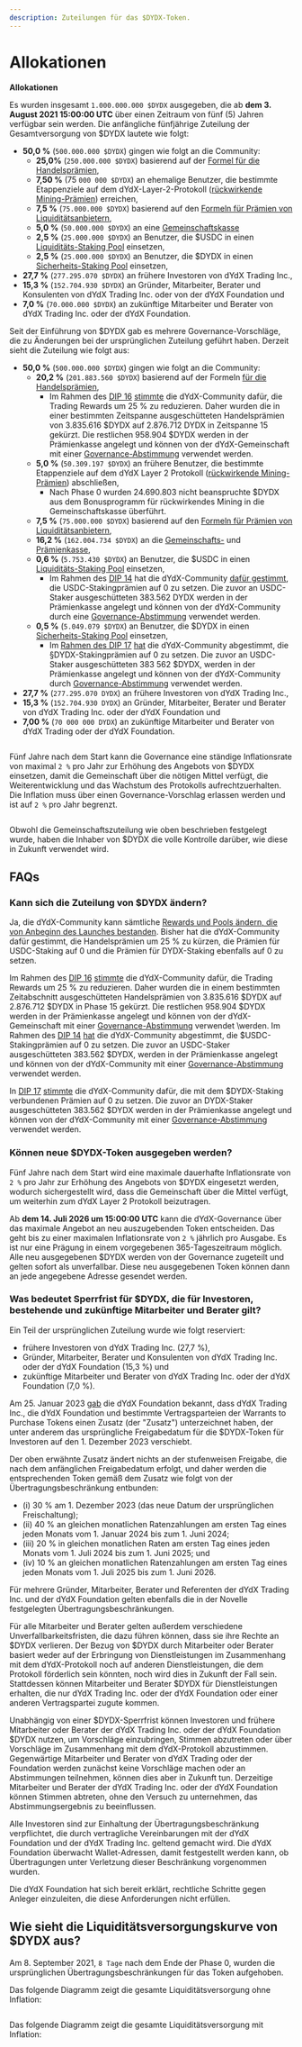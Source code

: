 ```yaml
---
description: Zuteilungen für das $DYDX-Token.
---
```


# Allokationen

**Allokationen**

Es wurden insgesamt `1.000.000.000 $DYDX` ausgegeben, die ab **dem 3. August 2021 15:00:00 UTC** über einen Zeitraum von fünf (5) Jahren verfügbar sein werden. Die anfängliche fünfjährige Zuteilung der Gesamtversorgung von $DYDX lautete wie folgt:

* **50,0 %** (`500.000.000 $DYDX`) gingen wie folgt an die Community:
  * **25,0%** (`250.000.000 $DYDX`) basierend auf der [Formel für die Handelsprämien](https://docs.dydx.community/dydx-governance/rewards/trading-rewards),
  * **7,50 %** (75 `000 000 $DYDX`) an ehemalige Benutzer, die bestimmte Etappenziele auf dem dYdX-Layer-2-Protokoll ([rückwirkende Mining-Prämien](https://docs.dydx.community/dydx-governance/rewards/retroactive-mining-rewards)) erreichen,
  * **7,5 %** (`75.000.000 $DYDX`) basierend auf den [Formeln für Prämien von Liquiditätsanbietern](https://docs.dydx.community/dydx-governance/rewards/liquidity-provider-rewards),
  * **5,0 %** (`50.000.000 $DYDX`) an eine [Gemeinschaftskasse](https://docs.dydx.community/dydx-governance/start-here/community-treasury/)
  * **2,5 %** (`25.000.000 $DYDX`) an Benutzer, die $USDC in einen [Liquiditäts-Staking Pool](https://docs.dydx.community/dydx-governance/staking-pools/liquidity-staking-pool) einsetzen,
  * **2,5 %** (`25.000.000 $DYDX`) an Benutzer, die $DYDX in einen [Sicherheits-Staking Pool](https://docs.dydx.community/dydx-governance/staking-pools/safety-staking-pool) einsetzen,
* **27,7 %** (`277.295.070 $DYDX`) an frühere Investoren von dYdX Trading Inc.,
* **15,3 %** (`152.704.930 $DYDX`) an Gründer, Mitarbeiter, Berater und Konsulenten von dYdX Trading Inc. oder von der dYdX Foundation und
* **7,0 %** (`70.000.000 $DYDX`) an zukünftige Mitarbeiter und Berater von dYdX Trading Inc. oder der dYdX Foundation.

Seit der Einführung von $DYDX gab es mehrere Governance-Vorschläge, die zu Änderungen bei der ursprünglichen Zuteilung geführt haben. Derzeit sieht die Zuteilung wie folgt aus:

* **50,0 %** (`500.000.000 $DYDX`) gingen wie folgt an die Community:
  * **20,2 %** (`201.883.560 $DYDX`) basierend auf der Formeln [für die Handelsprämien](https://docs.dydx.community/dydx-governance/rewards/trading-rewards),
    * Im Rahmen des [DIP 16](https://github.com/dydxfoundation/dip/blob/master/content/dips/DIP-16.md) [stimmte](https://dydx.community/dashboard/proposal/8) die dYdX-Community dafür, die Trading Rewards um 25 % zu reduzieren. Daher wurden die in einer bestimmten Zeitspanne ausgeschütteten Handelsprämien von 3.835.616 $DYDX auf 2.876.712 DYDX in Zeitspanne 15 gekürzt. Die restlichen 958.904 $DYDX werden in der Prämienkasse angelegt und können von der dYdX-Gemeinschaft mit einer [Governance-Abstimmung](https://docs.dydx.community/dydx-governance/voting-and-governance/governance-parameters) verwendet werden.
  * **5,0 %** (`50.309.197 $DYDX`) an frühere Benutzer, die bestimmte Etappenziele auf dem dYdX Layer 2 Protokoll ([rückwirkende Mining-Prämien](../rewards/retroactive-mining-rewards.md)) abschließen,
    * Nach Phase 0 wurden 24.690.803 nicht beanspruchte $DYDX aus dem Bonusprogramm für rückwirkendes Mining in die Gemeinschaftskasse überführt.
  * **7,5 %** (`75.000.000 $DYDX`) basierend auf den [Formeln für Prämien von Liquiditätsanbietern](https://docs.dydx.community/dydx-governance/rewards/liquidity-provider-rewards),
  * **16,2 %** (`162.004.734 $DYDX`) an die [Gemeinschafts-](https://docs.dydx.community/dydx-governance/start-here/community-treasury/) und [Prämienkasse](https://docs.dydx.community/dydx-governance/start-here/rewards-treasury),
  * **0,6 %** (`5.753.430 $DYDX`) an Benutzer, die $USDC in einen [Liquiditäts-Staking Pool](https://docs.dydx.community/dydx-governance/staking-pools/liquidity-staking-pool) einsetzen,
    * Im Rahmen des [DIP 14](https://github.com/dydxfoundation/dip/blob/master/content/dips/DIP-14.md) hat die dYdX-Community [dafür gestimmt](https://dydx.community/dashboard/proposal/7), die USDC-Stakingprämien auf 0 zu setzen. Die zuvor an USDC-Staker ausgeschütteten 383.562 DYDX werden in der Prämienkasse angelegt und können von der dYdX-Community durch eine [Governance-Abstimmung](https://docs.dydx.community/dydx-governance/voting-and-governance/governance-parameters) verwendet werden.
  * **0,5 %** (`5.049.079 $DYDX`) an Benutzer, die $DYDX in einen [Sicherheits-Staking Pool](https://docs.dydx.community/dydx-governance/staking-pools/safety-staking-pool) einsetzen,
    * Im [Rahmen des DIP 17](https://github.com/dydxfoundation/dip/blob/master/content/dips/DIP-17.md) [hat](https://dydx.community/dashboard/proposal/9) die dYdX-Community abgestimmt, die §DYDX-Stakingprämien auf 0 zu setzen. Die zuvor an USDC-Staker ausgeschütteten 383 562 $DYDX, werden in der Prämienkasse angelegt und können von der dYdX-Community durch [Governance-Abstimmung](https://docs.dydx.community/dydx-governance/voting-and-governance/governance-parameters) verwendet werden.
* **27,7 %** (`277.295.070 DYDX`) an frühere Investoren von dYdX Trading Inc.,
* **15,3 %** (`152.704.930 DYDX`) an Gründer, Mitarbeiter, Berater und Berater von dYdX Trading Inc. oder der dYdX Foundation und
* **7,00 %** (`70 000 000 DYDX`) an zukünftige Mitarbeiter und Berater von dYdX Trading oder der dYdX Foundation.

<figure><img src="../.gitbook/assets/Screenshot 2023-01-20 at 4.19.16 PM.png" alt=""><figcaption></figcaption></figure>

Fünf Jahre nach dem Start kann die Governance eine ständige Inflationsrate von maximal `2 %` pro Jahr zur Erhöhung des Angebots von $DYDX einsetzen, damit die Gemeinschaft über die nötigen Mittel verfügt, die Weiterentwicklung und das Wachstum des Protokolls aufrechtzuerhalten. Die Inflation muss über einen Governance-Vorschlag erlassen werden und ist auf `2 %` pro Jahr begrenzt.

<figure><img src="../.gitbook/assets/Screenshot 2023-01-20 at 4.19.21 PM.png" alt=""><figcaption></figcaption></figure>

Obwohl die Gemeinschaftszuteilung wie oben beschrieben festgelegt wurde, haben die Inhaber von $DYDX die volle Kontrolle darüber, wie diese in Zukunft verwendet wird.

## **FAQs**

### Kann sich die Zuteilung von $DYDX ändern?

Ja, die dYdX-Community kann sämtliche [Rewards und Pools ändern, die von Anbeginn des Launches bestanden](../voting-and-governance/governance-parameters.md). Bisher hat die dYdX-Community dafür gestimmt, die Handelsprämien um 25 % zu kürzen, die Prämien für USDC-Staking auf 0 und die Prämien für DYDX-Staking ebenfalls auf 0 zu setzen.

Im Rahmen des [DIP 16](https://github.com/dydxfoundation/dip/blob/master/content/dips/DIP-16.md) [stimmte](https://dydx.community/dashboard/proposal/8) die dYdX-Community dafür, die Trading Rewards um 25 % zu reduzieren. Daher wurden die in einem bestimmten Zeitabschnitt ausgeschütteten Handelsprämien von 3.835.616 $DYDX auf 2.876.712 $DYDX in Phase 15 gekürzt. Die restlichen 958.904 $DYDX werden in der Prämienkasse angelegt und können von der dYdX-Gemeinschaft mit einer [Governance-Abstimmung](https://docs.dydx.community/dydx-governance/voting-and-governance/governance-parameters) verwendet \\werden. Im Rahmen des [DIP 14](https://github.com/dydxfoundation/dip/blob/master/content/dips/DIP-14.md) [hat](https://dydx.community/dashboard/proposal/7) die dYdX-Community abgestimmt, die $USDC-Stakingprämien auf 0 zu setzen. Die zuvor an USDC-Staker ausgeschütteten 383.562 $DYDX, werden in der Prämienkasse angelegt und können von der dYdX-Community mit einer [Governance-Abstimmung](https://docs.dydx.community/dydx-governance/voting-and-governance/governance-parameters) verwendet werden.

In [DIP 17](https://github.com/dydxfoundation/dip/blob/master/content/dips/DIP-17.md) [stimmte](https://dydx.community/dashboard/proposal/9) die dYdX-Community dafür, die mit dem $DYDX-Staking verbundenen Prämien auf 0 zu setzen. Die zuvor an DYDX-Staker ausgeschütteten 383.562 $DYDX werden in der Prämienkasse angelegt und können von der dYdX-Community mit einer [Governance-Abstimmung](https://docs.dydx.community/dydx-governance/voting-and-governance/governance-parameters) verwendet werden.

### **Können neue $DYDX-Token ausgegeben werden?**

Fünf Jahre nach dem Start wird eine maximale dauerhafte Inflationsrate von `2 %` pro Jahr zur Erhöhung des Angebots von $DYDX eingesetzt werden, wodurch sichergestellt wird, dass die Gemeinschaft über die Mittel verfügt, um weiterhin zum dYdX Layer 2 Protokoll beizutragen.

Ab **dem 14. Juli 2026 um 15:00:00 UTC** kann die dYdX-Governance über das maximale Angebot an neu auszugebenden Token entscheiden. Das geht bis zu einer maximalen Inflationsrate von `2 %` jährlich pro Ausgabe. Es ist nur eine Prägung in einem vorgegebenen 365-Tageszeitraum möglich. Alle neu ausgegebenen $DYDX werden von der Governance zugeteilt und gelten sofort als unverfallbar. Diese neu ausgegebenen Token können dann an jede angegebene Adresse gesendet werden.

### **Was bedeutet Sperrfrist für $DYDX, die für Investoren, bestehende und zukünftige Mitarbeiter und Berater gilt?**

Ein Teil der ursprünglichen Zuteilung wurde wie folgt reserviert:

* frühere Investoren von dYdX Trading Inc. (27,7 %),
* Gründer, Mitarbeiter, Berater und Konsulenten von dYdX Trading Inc. oder der dYdX Foundation (15,3 %) und
* zukünftige Mitarbeiter und Berater von dYdX Trading Inc. oder der dYdX Foundation (7,0 %).

Am 25. Januar 2023 [gab](https://dydx.foundation/blog/lock-up-extension) die dYdX Foundation bekannt, dass dYdX Trading Inc., die dYdX Foundation und bestimmte Vertragsparteien der Warrants to Purchase Tokens einen Zusatz (der "Zusatz") unterzeichnet haben, der unter anderem das ursprüngliche Freigabedatum für die $DYDX-Token für Investoren auf den 1. Dezember 2023 verschiebt.

Der oben erwähnte Zusatz ändert nichts an der stufenweisen Freigabe, die nach dem anfänglichen Freigabedatum erfolgt, und daher werden die entsprechenden Token gemäß dem Zusatz wie folgt von der Übertragungsbeschränkung entbunden:

* (i) 30 % am 1. Dezember 2023 (das neue Datum der ursprünglichen Freischaltung);
* (ii) 40 % an gleichen monatlichen Ratenzahlungen am ersten Tag eines jeden Monats vom 1. Januar 2024 bis zum 1. Juni 2024;
* (iii) 20 % in gleichen monatlichen Raten am ersten Tag eines jeden Monats vom 1. Juli 2024 bis zum 1. Juni 2025; und
* (iv) 10 % an gleichen monatlichen Ratenzahlungen am ersten Tag eines jeden Monats vom 1. Juli 2025 bis zum 1. Juni 2026.

Für mehrere Gründer, Mitarbeiter, Berater und Referenten der dYdX Trading Inc. und der dYdX Foundation gelten ebenfalls die in der Novelle festgelegten Übertragungsbeschränkungen.

Für alle Mitarbeiter und Berater gelten außerdem verschiedene Unverfallbarkeitsfristen, die dazu führen können, dass sie ihre Rechte an $DYDX verlieren. Der Bezug von $DYDX durch Mitarbeiter oder Berater basiert weder auf der Erbringung von Dienstleistungen im Zusammenhang mit dem dYdX-Protokoll noch auf anderen Dienstleistungen, die dem Protokoll förderlich sein könnten, noch wird dies in Zukunft der Fall sein. Stattdessen können Mitarbeiter und Berater $DYDX für Dienstleistungen erhalten, die nur dYdX Trading Inc. oder der dYdX Foundation oder einer anderen Vertragspartei zugute kommen.

Unabhängig von einer $DYDX-Sperrfrist können Investoren und frühere Mitarbeiter oder Berater der dYdX Trading Inc. oder der dYdX Foundation $DYDX nutzen, um Vorschläge einzubringen, Stimmen abzutreten oder über Vorschläge im Zusammenhang mit dem dYdX-Protokoll abzustimmen. Gegenwärtige Mitarbeiter und Berater von dYdX Trading oder der Foundation werden zunächst keine Vorschläge machen oder an Abstimmungen teilnehmen, können dies aber in Zukunft tun. Derzeitige Mitarbeiter und Berater der dYdX Trading Inc. oder der dYdX Foundation können Stimmen abtreten, ohne den Versuch zu unternehmen, das Abstimmungsergebnis zu beeinflussen.

Alle Investoren sind zur Einhaltung der Übertragungsbeschränkung verpflichtet, die durch vertragliche Vereinbarungen mit der dYdX Foundation und der dYdX Trading Inc. geltend gemacht wird. Die dYdX Foundation überwacht Wallet-Adressen, damit festgestellt werden kann, ob Übertragungen unter Verletzung dieser Beschränkung vorgenommen wurden.

Die dYdX Foundation hat sich bereit erklärt, rechtliche Schritte gegen Anleger einzuleiten, die diese Anforderungen nicht erfüllen.

## Wie sieht die Liquiditätsversorgungskurve von $DYDX aus?

Am 8. September 2021, `8 Tage` nach dem Ende der Phase 0, wurden die ursprünglichen Übertragungsbeschränkungen für das Token aufgehoben.

Das folgende Diagramm zeigt die gesamte Liquiditätsversorgung ohne Inflation:

<figure><img src="../.gitbook/assets/liquid-supply-total-issuance.png" alt=""><figcaption></figcaption></figure>

Das folgende Diagramm zeigt die gesamte Liquiditätsversorgung mit Inflation:

<figure><img src="../.gitbook/assets/liquid-supply-total issuance-2%-inflation.png" alt=""><figcaption></figcaption></figure>
